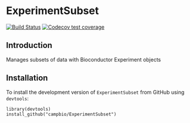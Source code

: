 # ExperimentSubset
[![Build Status](https://travis-ci.org/campbio/ExperimentSubset.svg?branch=devel)](https://travis-ci.org/campbio/ExperimentSubset)
[![Codecov test coverage](https://codecov.io/gh/campbio/ExperimentSubset/branch/devel/graph/badge.svg)](https://codecov.io/gh/campbio/ExperimentSubset?branch=devel)

## Introduction
Manages subsets of data with Bioconductor Experiment objects

## Installation
To install the development version of `ExperimentSubset` from GitHub using `devtools`:
```
library(devtools)
install_github("campbio/ExperimentSubset")
```
